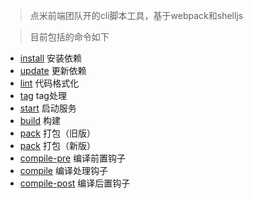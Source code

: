 > 点米前端团队开的cli脚本工具，基于webpack和shelljs

> 目前包括的命令如下

* [install](/howtouse?id=install) 安装依赖
* [update](/howtouse?id=update) 更新依赖
* [lint](/howtouse?id=lint) 代码格式化
* [tag](/howtouse?id=tag) tag处理
* [start](/howtouse?id=start) 启动服务
* [build](/howtouse?id=build) 构建
* [pack](/howtouse?id=pack) 打包（旧版）
* [pack](/howtouse?id=package) 打包（新版）
* [compile-pre](/howtouse?id=compile-pre) 编译前置钩子
* [compile](/howtouse?id=compile) 编译处理钩子
* [compile-post](/howtouse?id=compile-post) 编译后置钩子